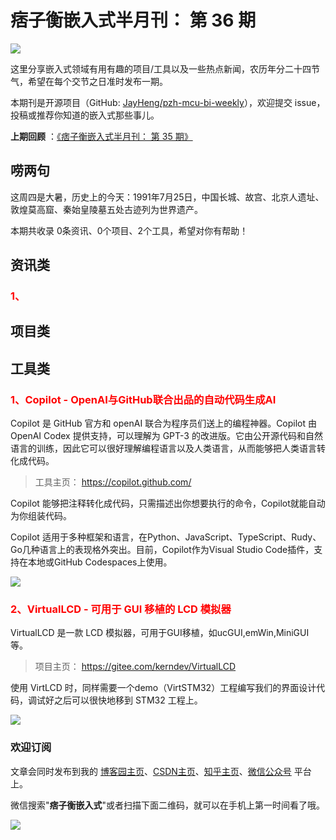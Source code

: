 # 痞子衡嵌入式半月刊： 第 36 期

![](http://henjay724.com/image/cnblogs/pzh_mcu_bi_weekly.PNG)

这里分享嵌入式领域有用有趣的项目/工具以及一些热点新闻，农历年分二十四节气，希望在每个交节之日准时发布一期。

本期刊是开源项目（GitHub: [JayHeng/pzh-mcu-bi-weekly](https://github.com/JayHeng/pzh-mcu-bi-weekly)），欢迎提交 issue，投稿或推荐你知道的嵌入式那些事儿。

**上期回顾** ：[《痞子衡嵌入式半月刊： 第 35 期》](https://www.cnblogs.com/henjay724/p/15000007.html)

## 唠两句

这周四是大暑，历史上的今天：1991年7月25日，中国长城、故宫、北京人遗址、敦煌莫高窟、秦始皇陵墓五处古迹列为世界遗产。

本期共收录 0条资讯、0个项目、2个工具，希望对你有帮助！

## 资讯类

### <font color="red">1、</font>


## 项目类



## 工具类

### <font color="red">1、Copilot - OpenAI与GitHub联合出品的自动代码生成AI</font>

Copilot 是 GitHub 官方和 openAI 联合为程序员们送上的编程神器。Copilot 由 OpenAI Codex 提供支持，可以理解为 GPT-3 的改进版。它由公开源代码和自然语言的训练，因此它可以很好理解编程语言以及人类语言，从而能够把人类语言转化成代码。

> 工具主页： https://copilot.github.com/

Copilot 能够把注释转化成代码，只需描述出你想要执行的命令，Copilot就能自动为你组装代码。

Copilot 适用于多种框架和语言，在Python、JavaScript、TypeScript、Rudy、Go几种语言上的表现格外突出。目前，Copilot作为Visual Studio Code插件，支持在本地或GitHub Codespaces上使用。

![](http://henjay724.com/image/biweekly20210725/Copilot.PNG)

### <font color="red">2、VirtualLCD - 可用于 GUI 移植的 LCD 模拟器</font>

VirtualLCD 是一款 LCD 模拟器，可用于GUI移植，如ucGUI,emWin,MiniGUI等。

> 项目主页： https://gitee.com/kerndev/VirtualLCD

使用 VirtLCD 时，同样需要一个demo（VirtSTM32）工程编写我们的界面设计代码，调试好之后可以很快地移到 STM32 工程上。

![](http://henjay724.com/image/biweekly20210725/VirtualLCD.PNG)

### 欢迎订阅

文章会同时发布到我的 [博客园主页](https://www.cnblogs.com/henjay724/)、[CSDN主页](https://blog.csdn.net/henjay724)、[知乎主页](https://www.zhihu.com/people/henjay724)、[微信公众号](http://weixin.sogou.com/weixin?type=1&query=痞子衡嵌入式) 平台上。

微信搜索"__痞子衡嵌入式__"或者扫描下面二维码，就可以在手机上第一时间看了哦。

![](http://henjay724.com/image/github/pzhMcu_qrcode_258x258.jpg)

